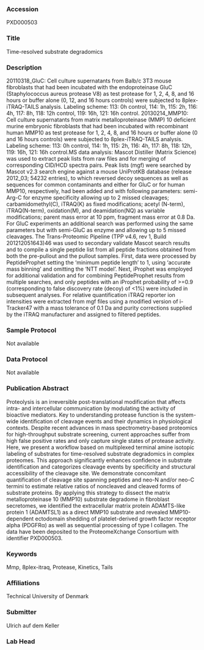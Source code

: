 ### Accession
PXD000503

### Title
Time-resolved substrate degradomics

### Description
20110318_GluC:  Cell culture supernatants from Balb/c 3T3 mouse fibroblasts that had been incubated with the endoproteinase GluC (Staphylococcus aureus protease V8) as test protease for 1, 2, 4, 8, and 16 hours or buffer alone (0, 12, and 16 hours controls) were subjected to 8plex-iTRAQ-TAILS analysis. Labeling scheme: 113: 0h control, 114: 1h, 115: 2h, 116: 4h, 117: 8h, 118: 12h control, 119: 16h, 121: 16h control.  20130214_MMP10:  Cell culture supernatants from matrix metalloproteinase (MMP) 10 deficient murine embryonic fibroblasts that had been incubated with recombinant human MMP10 as test protease for 1, 2, 4, 8, and 16 hours or buffer alone (0 and 16 hours controls) were subjected to 8plex-iTRAQ-TAILS analysis. Labeling scheme: 113: 0h control, 114: 1h, 115: 2h, 116: 4h, 117: 8h, 118: 12h, 119: 16h, 121: 16h control.MS data analysis: Mascot Distiller (Matrix Science) was used to extract peak lists from raw files and for merging of corresponding CID/HCD spectra pairs. Peak lists (mgf) were searched by Mascot v2.3 search engine against a mouse UniProtKB database (release 2012_03; 54232 entries), to which reversed decoy sequences as well as sequences for common contaminants and either for GluC or for human MMP10, respectively, had been added and with following parameters: semi-Arg-C for enzyme specificity allowing up to 2 missed cleavages; carbamidomethyl(C), iTRAQ(K) as fixed modifications; acetyl (N-term), iTRAQ(N-term), oxidation(M), and deamidation(NQ) as variable modifications; parent mass error at 10 ppm, fragment mass error at 0.8 Da. For GluC experiments an additional search was performed using the same parameters but with semi-GluC as enzyme and allowing up to 5 missed cleavages. The Trans-Proteomic Pipeline (TPP v4.6, rev 1, Build 201212051643)46 was used to secondary validate Mascot search results and to compile a single peptide list from all peptide fractions obtained from both the pre-pullout and the pullout samples. First, data were processed by PeptideProphet setting the ‘minimum peptide length’ to 1, using ‘accurate mass binning’ and omitting the ‘NTT model’. Next, iProphet was employed for additional validation and for combining PeptideProphet results from multiple searches, and only peptides with an iProphet probability of >=0.9 (corresponding to false discovery rate (decoy) of <1%) were included in subsequent analyses. For relative quantification iTRAQ reporter ion intensities were extracted from mgf files using a modified version of i-Tracker47 with a mass tolerance of 0.1 Da and purity corrections supplied by the iTRAQ manufacturer and assigned to filtered peptides.

### Sample Protocol
Not available

### Data Protocol
Not available

### Publication Abstract
Proteolysis is an irreversible post-translational modification that affects intra- and intercellular communication by modulating the activity of bioactive mediators. Key to understanding protease function is the system-wide identification of cleavage events and their dynamics in physiological contexts. Despite recent advances in mass spectrometry-based proteomics for high-throughput substrate screening, current approaches suffer from high false positive rates and only capture single states of protease activity. Here, we present a workflow based on multiplexed terminal amine isotopic labeling of substrates for time-resolved substrate degradomics in complex proteomes. This approach significantly enhances confidence in substrate identification and categorizes cleavage events by specificity and structural accessibility of the cleavage site. We demonstrate concomitant quantification of cleavage site spanning peptides and neo-N and/or neo-C termini to estimate relative ratios of noncleaved and cleaved forms of substrate proteins. By applying this strategy to dissect the matrix metalloproteinase 10 (MMP10) substrate degradome in fibroblast secretomes, we identified the extracellular matrix protein ADAMTS-like protein 1 (ADAMTSL1) as a direct MMP10 substrate and revealed MMP10-dependent ectodomain shedding of platelet-derived growth factor receptor alpha (PDGFR&#x3b1;) as well as sequential processing of type I collagen. The data have been deposited to the ProteomeXchange Consortium with identifier PXD000503.

### Keywords
Mmp, 8plex-itraq, Protease, Kinetics, Tails

### Affiliations
Technical University of Denmark

### Submitter
Ulrich auf dem Keller

### Lab Head


